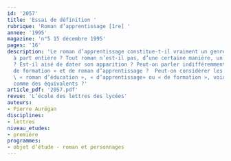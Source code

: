 ```yaml
---
id: '2057'
title: 'Essai de définition '
rubrique: 'Roman d’apprentissage [1re] '
annee: '1995'
magazine: 'n°5 15 décembre 1995'
pages: '16'
description: 'Le roman d’apprentissage constitue-t-il vraiment un genre romanesque
  à part entière ? Tout roman n’est-il pas, d’une certaine manière, un roman d’apprentissage
  ? Est-il aisé de dater son apparition ? Peut-on parler indifféremment de « roman
  de formation » et de roman d’apprentissage ?  Peut-on considérer les expressions
  \ « roman d’éducation », « d’apprentissage» ou « de formation », voire «d’initiation »,
  comme des équivalents ?'
article_pdf: '2057.pdf'
revue: 'L’école des lettres des lycées'
auteurs:
- Pierre Aurégan
disciplines:
- lettres
niveau_etudes:
- première
programmes:
- objet d’étude - roman et personnages
---
```

